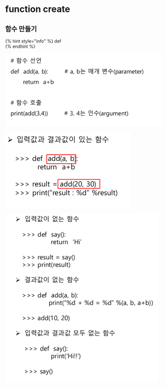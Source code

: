 # function create

## 함수 만들기

{% hint style="info" %}
def   
{% endhint %}

![](../../.gitbook/assets/image%20%2819%29.png)

![](../../.gitbook/assets/image%20%2816%29.png)

![](../../.gitbook/assets/image%20%287%29.png)



